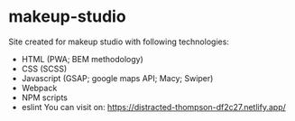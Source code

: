 # makeup-studio
Site created for makeup studio with following technologies:
- HTML (PWA; BEM methodology)
- CSS (SCSS)
- Javascript (GSAP; google maps API; Macy; Swiper)
- Webpack
- NPM scripts
- eslint
You can visit on: https://distracted-thompson-df2c27.netlify.app/
